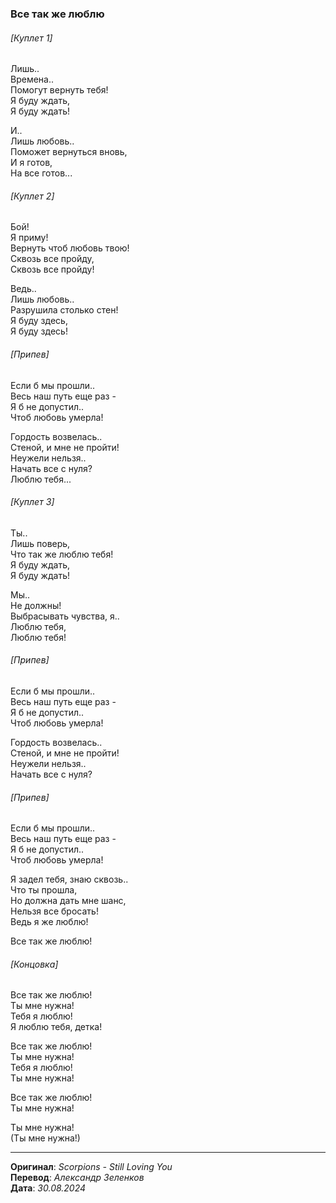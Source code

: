 ### Все так же люблю

###### [Куплет 1]

Лишь.. \
Времена.. \
Помогут вернуть тебя! \
Я буду ждать, \
Я буду ждать!

И.. \
Лишь любовь.. \
Поможет вернуться вновь, \
И я готов, \
На все готов...

###### [Куплет 2]

Бой! \
Я приму! \
Вернуть чтоб любовь твою! \
Сквозь все пройду, \
Сквозь все пройду!

Ведь.. \
Лишь любовь.. \
Разрушила столько стен! \
Я буду здесь, \
Я буду здесь!

###### [Припев]

Если б мы прошли.. \
Весь наш путь еще раз - \
Я б не допустил.. \
Чтоб любовь умерла!

Гордость возвелась.. \
Стеной, и мне не пройти! \
Неужели нельзя.. \
Начать все с нуля? \
Люблю тебя...

###### [Куплет 3]

Ты.. \
Лишь поверь, \
Что так же люблю тебя! \
Я буду ждать, \
Я буду ждать!

Мы.. \
Не должны! \
Выбрасывать чувства, я.. \
Люблю тебя, \
Люблю тебя!

###### [Припев]

Если б мы прошли.. \
Весь наш путь еще раз - \
Я б не допустил.. \
Чтоб любовь умерла!

Гордость возвелась.. \
Стеной, и мне не пройти! \
Неужели нельзя.. \
Начать все с нуля?

###### [Припев]

Если б мы прошли.. \
Весь наш путь еще раз - \
Я б не допустил.. \
Чтоб любовь умерла!

Я задел тебя, знаю сквозь.. \
Что ты прошла, \
Но должна дать мне шанс, \
Нельзя все бросать! \
Ведь я же люблю!

Все так же люблю!

###### [Концовка]

Все так же люблю! \
Ты мне нужна! \
Тебя я люблю! \
Я люблю тебя, детка!

Все так же люблю! \
Ты мне нужна! \
Тебя я люблю! \
Ты мне нужна!

Все так же люблю! \
Ты мне нужна!

Ты мне нужна! \
(Ты мне нужна!)

---

**Оригинал**: _Scorpions - Still Loving You_ \
**Перевод**: _Александр Зеленков_ \
**Дата**: _30.08.2024_
